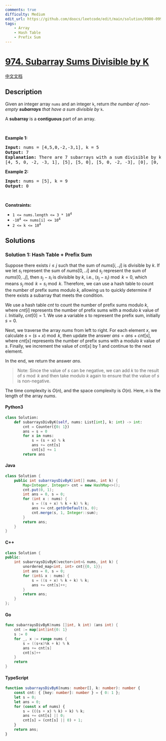 ```yaml
---
comments: true
difficulty: Medium
edit_url: https://github.com/doocs/leetcode/edit/main/solution/0900-0999/0974.Subarray%20Sums%20Divisible%20by%20K/README_EN.md
tags:
    - Array
    - Hash Table
    - Prefix Sum
---
```


<!-- problem:start -->

# [974. Subarray Sums Divisible by K](https://leetcode.com/problems/subarray-sums-divisible-by-k)

[中文文档](/solution/0900-0999/0974.Subarray%20Sums%20Divisible%20by%20K/README.md)

## Description

<!-- description:start -->

<p>Given an integer array <code>nums</code> and an integer <code>k</code>, return <em>the number of non-empty <strong>subarrays</strong> that have a sum divisible by </em><code>k</code>.</p>

<p>A <strong>subarray</strong> is a <strong>contiguous</strong> part of an array.</p>

<p>&nbsp;</p>
<p><strong class="example">Example 1:</strong></p>

<pre>
<strong>Input:</strong> nums = [4,5,0,-2,-3,1], k = 5
<strong>Output:</strong> 7
<strong>Explanation:</strong> There are 7 subarrays with a sum divisible by k = 5:
[4, 5, 0, -2, -3, 1], [5], [5, 0], [5, 0, -2, -3], [0], [0, -2, -3], [-2, -3]
</pre>

<p><strong class="example">Example 2:</strong></p>

<pre>
<strong>Input:</strong> nums = [5], k = 9
<strong>Output:</strong> 0
</pre>

<p>&nbsp;</p>
<p><strong>Constraints:</strong></p>

<ul>
	<li><code>1 &lt;= nums.length &lt;= 3 * 10<sup>4</sup></code></li>
	<li><code>-10<sup>4</sup> &lt;= nums[i] &lt;= 10<sup>4</sup></code></li>
	<li><code>2 &lt;= k &lt;= 10<sup>4</sup></code></li>
</ul>

<!-- description:end -->

## Solutions

<!-- solution:start -->

### Solution 1: Hash Table + Prefix Sum

Suppose there exists $i \leq j$ such that the sum of $\textit{nums}[i,..j]$ is divisible by $k$. If we let $s_i$ represent the sum of $\textit{nums}[0,..i]$ and $s_j$ represent the sum of $\textit{nums}[0,..j]$, then $s_j - s_i$ is divisible by $k$, i.e., $(s_j - s_i) \bmod k = 0$, which means $s_j \bmod k = s_i \bmod k$. Therefore, we can use a hash table to count the number of prefix sums modulo $k$, allowing us to quickly determine if there exists a subarray that meets the condition.

We use a hash table $\textit{cnt}$ to count the number of prefix sums modulo $k$, where $\textit{cnt}[i]$ represents the number of prefix sums with a modulo $k$ value of $i$. Initially, $\textit{cnt}[0] = 1$. We use a variable $s$ to represent the prefix sum, initially $s = 0$.

Next, we traverse the array $\textit{nums}$ from left to right. For each element $x$, we calculate $s = (s + x) \bmod k$, then update the answer $\textit{ans} = \textit{ans} + \textit{cnt}[s]$, where $\textit{cnt}[s]$ represents the number of prefix sums with a modulo $k$ value of $s$. Finally, we increment the value of $\textit{cnt}[s]$ by $1$ and continue to the next element.

In the end, we return the answer $\textit{ans}$.

> Note: Since the value of $s$ can be negative, we can add $k$ to the result of $s \bmod k$ and then take modulo $k$ again to ensure that the value of $s$ is non-negative.

The time complexity is $O(n)$, and the space complexity is $O(n)$. Here, $n$ is the length of the array $\textit{nums}$.

<!-- tabs:start -->

#### Python3

```python
class Solution:
    def subarraysDivByK(self, nums: List[int], k: int) -> int:
        cnt = Counter({0: 1})
        ans = s = 0
        for x in nums:
            s = (s + x) % k
            ans += cnt[s]
            cnt[s] += 1
        return ans
```

#### Java

```java
class Solution {
    public int subarraysDivByK(int[] nums, int k) {
        Map<Integer, Integer> cnt = new HashMap<>();
        cnt.put(0, 1);
        int ans = 0, s = 0;
        for (int x : nums) {
            s = ((s + x) % k + k) % k;
            ans += cnt.getOrDefault(s, 0);
            cnt.merge(s, 1, Integer::sum);
        }
        return ans;
    }
}
```

#### C++

```cpp
class Solution {
public:
    int subarraysDivByK(vector<int>& nums, int k) {
        unordered_map<int, int> cnt{{0, 1}};
        int ans = 0, s = 0;
        for (int& x : nums) {
            s = ((s + x) % k + k) % k;
            ans += cnt[s]++;
        }
        return ans;
    }
};
```

#### Go

```go
func subarraysDivByK(nums []int, k int) (ans int) {
	cnt := map[int]int{0: 1}
	s := 0
	for _, x := range nums {
		s = ((s+x)%k + k) % k
		ans += cnt[s]
		cnt[s]++
	}
	return
}
```

#### TypeScript

```ts
function subarraysDivByK(nums: number[], k: number): number {
    const cnt: { [key: number]: number } = { 0: 1 };
    let s = 0;
    let ans = 0;
    for (const x of nums) {
        s = (((s + x) % k) + k) % k;
        ans += cnt[s] || 0;
        cnt[s] = (cnt[s] || 0) + 1;
    }
    return ans;
}
```

<!-- tabs:end -->

<!-- solution:end -->

<!-- problem:end -->
